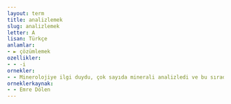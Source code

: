 ```yaml
---
layout: term
title: analizlemek
slug: analizlemek
letter: A
lisan: Türkçe
anlamlar:
- ► çözümlemek
ozellikler:
- - -i
ornekler:
- - Minerolojiye ilgi duydu, çok sayıda minerali analizledi ve bu sırada seryum elementini buldu.
orneklerkaynak:
- - Emre Dölen
---
```

